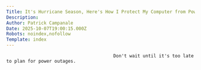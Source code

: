```yaml
---
Title: It's Hurricane Season, Here's How I Protect My Computer from Power Outages and Surges
Description: 
Author: Patrick Campanale
Date: 2025-10-07T19:00:15.000Z
Robots: noindex,nofollow
Template: index
---
```


                                            Don't wait until it's too late to plan for power outages.
                                        